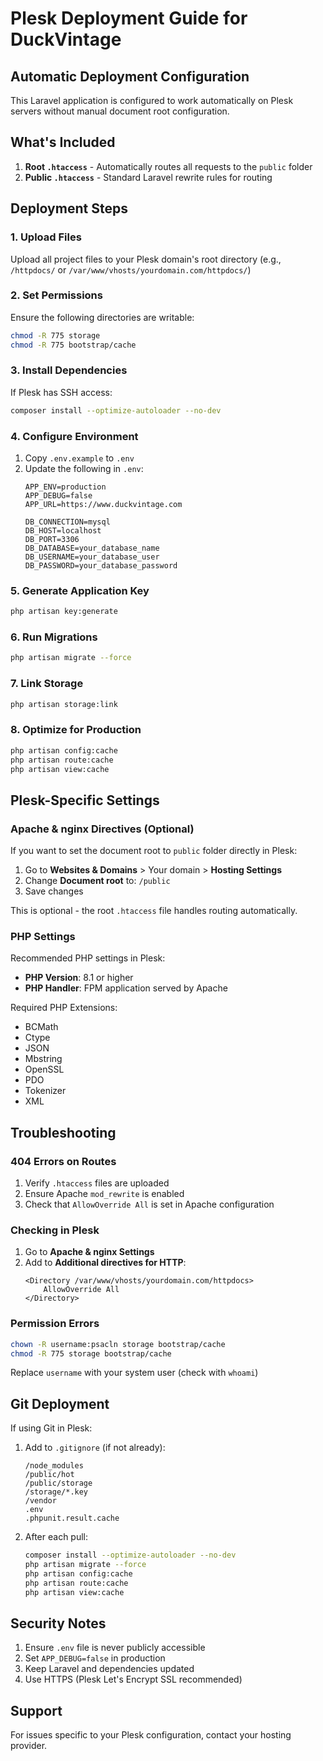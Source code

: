 # Plesk Deployment Guide for DuckVintage

## Automatic Deployment Configuration

This Laravel application is configured to work automatically on Plesk servers without manual document root configuration.

## What's Included

1. **Root `.htaccess`** - Automatically routes all requests to the `public` folder
2. **Public `.htaccess`** - Standard Laravel rewrite rules for routing

## Deployment Steps

### 1. Upload Files
Upload all project files to your Plesk domain's root directory (e.g., `/httpdocs/` or `/var/www/vhosts/yourdomain.com/httpdocs/`)

### 2. Set Permissions
Ensure the following directories are writable:
```bash
chmod -R 775 storage
chmod -R 775 bootstrap/cache
```

### 3. Install Dependencies
If Plesk has SSH access:
```bash
composer install --optimize-autoloader --no-dev
```

### 4. Configure Environment
1. Copy `.env.example` to `.env`
2. Update the following in `.env`:
   ```
   APP_ENV=production
   APP_DEBUG=false
   APP_URL=https://www.duckvintage.com
   
   DB_CONNECTION=mysql
   DB_HOST=localhost
   DB_PORT=3306
   DB_DATABASE=your_database_name
   DB_USERNAME=your_database_user
   DB_PASSWORD=your_database_password
   ```

### 5. Generate Application Key
```bash
php artisan key:generate
```

### 6. Run Migrations
```bash
php artisan migrate --force
```

### 7. Link Storage
```bash
php artisan storage:link
```

### 8. Optimize for Production
```bash
php artisan config:cache
php artisan route:cache
php artisan view:cache
```

## Plesk-Specific Settings

### Apache & nginx Directives (Optional)
If you want to set the document root to `public` folder directly in Plesk:

1. Go to **Websites & Domains** > Your domain > **Hosting Settings**
2. Change **Document root** to: `/public`
3. Save changes

This is optional - the root `.htaccess` file handles routing automatically.

### PHP Settings
Recommended PHP settings in Plesk:
- **PHP Version**: 8.1 or higher
- **PHP Handler**: FPM application served by Apache

Required PHP Extensions:
- BCMath
- Ctype
- JSON
- Mbstring
- OpenSSL
- PDO
- Tokenizer
- XML

## Troubleshooting

### 404 Errors on Routes
1. Verify `.htaccess` files are uploaded
2. Ensure Apache `mod_rewrite` is enabled
3. Check that `AllowOverride All` is set in Apache configuration

### Checking in Plesk
1. Go to **Apache & nginx Settings**
2. Add to **Additional directives for HTTP**:
   ```
   <Directory /var/www/vhosts/yourdomain.com/httpdocs>
       AllowOverride All
   </Directory>
   ```

### Permission Errors
```bash
chown -R username:psacln storage bootstrap/cache
chmod -R 775 storage bootstrap/cache
```

Replace `username` with your system user (check with `whoami`)

## Git Deployment

If using Git in Plesk:
1. Add to `.gitignore` (if not already):
   ```
   /node_modules
   /public/hot
   /public/storage
   /storage/*.key
   /vendor
   .env
   .phpunit.result.cache
   ```

2. After each pull:
   ```bash
   composer install --optimize-autoloader --no-dev
   php artisan migrate --force
   php artisan config:cache
   php artisan route:cache
   php artisan view:cache
   ```

## Security Notes

1. Ensure `.env` file is never publicly accessible
2. Set `APP_DEBUG=false` in production
3. Keep Laravel and dependencies updated
4. Use HTTPS (Plesk Let's Encrypt SSL recommended)

## Support

For issues specific to your Plesk configuration, contact your hosting provider.

